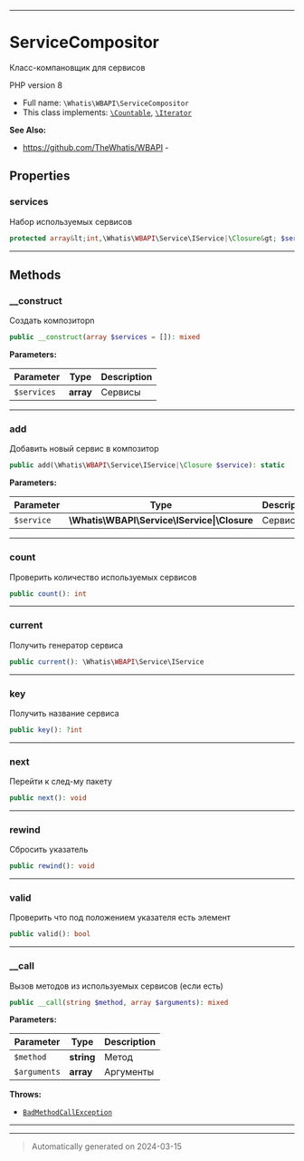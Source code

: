 ***

# ServiceCompositor

Класс-компановщик для сервисов

PHP version 8

* Full name: `\Whatis\WBAPI\ServiceCompositor`
* This class implements:
[`\Countable`](../../Countable.md), [`\Iterator`](../../Iterator.md)

**See Also:**

* https://github.com/TheWhatis/WBAPI - 



## Properties


### services

Набор используемых сервисов

```php
protected array&lt;int,\Whatis\WBAPI\Service\IService|\Closure&gt; $services
```






***

## Methods


### __construct

Создать композиторn

```php
public __construct(array $services = []): mixed
```








**Parameters:**

| Parameter | Type | Description |
|-----------|------|-------------|
| `$services` | **array** | Сервисы |





***

### add

Добавить новый сервис в композитор

```php
public add(\Whatis\WBAPI\Service\IService|\Closure $service): static
```








**Parameters:**

| Parameter | Type | Description |
|-----------|------|-------------|
| `$service` | **\Whatis\WBAPI\Service\IService&#124;\Closure** | Сервис |





***

### count

Проверить количество используемых сервисов

```php
public count(): int
```












***

### current

Получить генератор сервиса

```php
public current(): \Whatis\WBAPI\Service\IService
```












***

### key

Получить название сервиса

```php
public key(): ?int
```












***

### next

Перейти к след-му пакету

```php
public next(): void
```












***

### rewind

Сбросить указатель

```php
public rewind(): void
```












***

### valid

Проверить что под положением
указателя есть элемент

```php
public valid(): bool
```












***

### __call

Вызов методов из используемых
сервисов (если есть)

```php
public __call(string $method, array $arguments): mixed
```








**Parameters:**

| Parameter | Type | Description |
|-----------|------|-------------|
| `$method` | **string** | Метод |
| `$arguments` | **array** | Аргументы |




**Throws:**

- [`BadMethodCallException`](./BadMethodCallException.md)



***


***
> Automatically generated on 2024-03-15
